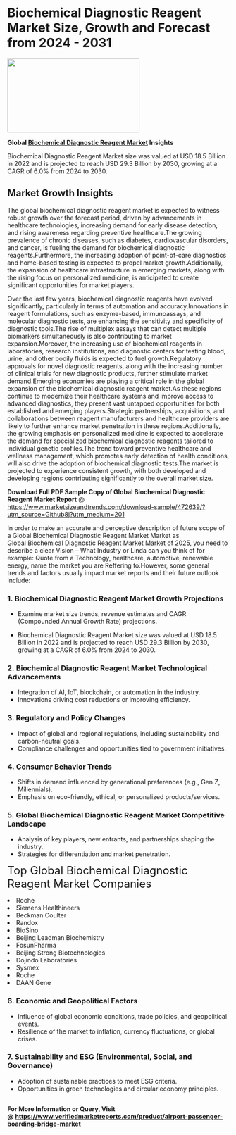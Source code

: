 <H1>Biochemical Diagnostic Reagent Market Size, Growth and Forecast from 2024 - 2031</H1><img class="aligncenter size-medium wp-image-584254" src="https://thirdeyenews.in/wp-content/uploads/2024/09/Global-Market-Research-300x168.jpeg" alt="" width="300" height="168" /><p><strong>Global&nbsp;<a href="https://www.marketsizeandtrends.com/download-sample/472639/?utm_source=Github8j?utm_medium=201">Biochemical Diagnostic Reagent Market</a> Insights</strong></p><p>Biochemical Diagnostic Reagent Market size was valued at USD 18.5 Billion in 2022 and is projected to reach USD 29.3 Billion by 2030, growing at a CAGR of 6.0% from 2024 to 2030.</p><p><h2>Market Growth Insights</h2> <p>The global biochemical diagnostic reagent market is expected to witness robust growth over the forecast period, driven by advancements in healthcare technologies, increasing demand for early disease detection, and rising awareness regarding preventive healthcare.The growing prevalence of chronic diseases, such as diabetes, cardiovascular disorders, and cancer, is fueling the demand for biochemical diagnostic reagents.Furthermore, the increasing adoption of point-of-care diagnostics and home-based testing is expected to propel market growth.Additionally, the expansion of healthcare infrastructure in emerging markets, along with the rising focus on personalized medicine, is anticipated to create significant opportunities for market players.</p> <p>Over the last few years, biochemical diagnostic reagents have evolved significantly, particularly in terms of automation and accuracy.Innovations in reagent formulations, such as enzyme-based, immunoassays, and molecular diagnostic tests, are enhancing the sensitivity and specificity of diagnostic tools.The rise of multiplex assays that can detect multiple biomarkers simultaneously is also contributing to market expansion.Moreover, the increasing use of biochemical reagents in laboratories, research institutions, and diagnostic centers for testing blood, urine, and other bodily fluids is expected to fuel growth.Regulatory approvals for novel diagnostic reagents, along with the increasing number of clinical trials for new diagnostic products, further stimulate market demand.Emerging economies are playing a critical role in the global expansion of the biochemical diagnostic reagent market.As these regions continue to modernize their healthcare systems and improve access to advanced diagnostics, they present vast untapped opportunities for both established and emerging players.Strategic partnerships, acquisitions, and collaborations between reagent manufacturers and healthcare providers are likely to further enhance market penetration in these regions.Additionally, the growing emphasis on personalized medicine is expected to accelerate the demand for specialized biochemical diagnostic reagents tailored to individual genetic profiles.The trend toward preventive healthcare and wellness management, which promotes early detection of health conditions, will also drive the adoption of biochemical diagnostic tests.The market is projected to experience consistent growth, with both developed and developing regions contributing significantly to the overall market size.<p><span class=""><strong>Download Full PDF Sample Copy of Global Biochemical Diagnostic Reagent Market Report</strong> @ <a href="https://www.marketsizeandtrends.com/download-sample/472639/?utm_source=Github8j?utm_medium=201" target="_blank">https://www.marketsizeandtrends.com/download-sample/472639/?utm_source=Github8j?utm_medium=201</a></span></p><p>In order to make an accurate and perceptive description of future scope of a Global&nbsp;Biochemical Diagnostic Reagent Market Market as Global&nbsp;Biochemical Diagnostic Reagent Market Market of 2025, you need to describe a clear Vision &ndash; What Industry or Linda can you think of for example: Quote from a Technology, healthcare, automotive, renewable energy, name the market you are Reffering to.However, some general trends and factors usually impact market reports and their future outlook include:</p><h3>1.&nbsp;<strong>Biochemical Diagnostic Reagent Market Growth Projections</strong></h3><ul><li>Examine market size trends, revenue estimates and CAGR (Compounded Annual Growth Rate) projections.</li><li><p>Biochemical Diagnostic Reagent Market size was valued at USD 18.5 Billion in 2022 and is projected to reach USD 29.3 Billion by 2030, growing at a CAGR of 6.0% from 2024 to 2030.</p></li></ul><h3>2.&nbsp;<strong>Biochemical Diagnostic Reagent Market Technological Advancements</strong></h3><ul><li>Integration of AI, IoT, blockchain, or automation in the industry.</li><li>Innovations driving cost reductions or improving efficiency.</li></ul><h3>3.&nbsp;<strong>Regulatory and Policy Changes</strong></h3><ul><li>Impact of global and regional regulations, including sustainability and carbon-neutral goals.</li><li>Compliance challenges and opportunities tied to government initiatives.</li></ul><h3>4.&nbsp;<strong>Consumer Behavior Trends</strong></h3><ul><li>Shifts in demand influenced by generational preferences (e.g., Gen Z, Millennials).</li><li>Emphasis on eco-friendly, ethical, or personalized products/services.</li></ul><h3>5.&nbsp;<strong>Global Biochemical Diagnostic Reagent Market Competitive Landscape</strong></h3><ul><li>Analysis of key players, new entrants, and partnerships shaping the industry.</li><li>Strategies for differentiation and market penetration.</li></ul><p data-pm-slice="1 1 []"><span style="color: inherit; font-family: inherit; font-size: 25px;">Top Global Biochemical Diagnostic Reagent Market Companies</span></p><div class="" data-test-id=""><p><li>Roche</li><li> Siemens Healthineers</li><li> Beckman Coulter</li><li> Randox</li><li> BioSino</li><li> Beijing Leadman Biochemistry</li><li> FosunPharma</li><li> Beijing Strong Biotechnologies</li><li> Dojindo Laboratories</li><li> Sysmex</li><li> Roche</li><li> DAAN Gene</li></p></div><h3>6.&nbsp;<strong>Economic and Geopolitical Factors</strong></h3><ul><li>Influence of global economic conditions, trade policies, and geopolitical events.</li><li>Resilience of the market to inflation, currency fluctuations, or global crises.</li></ul><h3>7.&nbsp;<strong>Sustainability and ESG (Environmental, Social, and Governance)</strong></h3><ul><li>Adoption of sustainable practices to meet ESG criteria.</li><li>Opportunities in green technologies and circular economy principles.</li></ul><h2><strong style="font-size: 14px;">For More Information or Query, Visit @&nbsp;</strong><a style="background-color: #ffffff; font-size: 14px;" href="https://www.marketsizeandtrends.com/report/biochemical-diagnostic-reagent-market/" target="_blank">https://www.verifiedmarketreports.com/product/airport-passenger-boarding-bridge-market</a></h2>